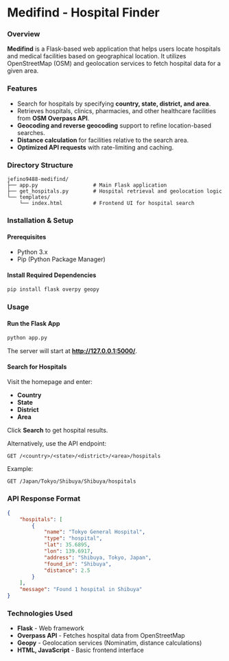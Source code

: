 # Medifind - Hospital Finder

### Overview
**Medifind** is a Flask-based web application that helps users locate hospitals and medical facilities based on geographical location. It utilizes OpenStreetMap (OSM) and geolocation services to fetch hospital data for a given area.

### Features
- Search for hospitals by specifying **country, state, district, and area**.
- Retrieves hospitals, clinics, pharmacies, and other healthcare facilities from **OSM Overpass API**.
- **Geocoding and reverse geocoding** support to refine location-based searches.
- **Distance calculation** for facilities relative to the search area.
- **Optimized API requests** with rate-limiting and caching.

### Directory Structure
```
jefino9488-medifind/
├── app.py                  # Main Flask application
├── get_hospitals.py        # Hospital retrieval and geolocation logic
└── templates/
    └── index.html          # Frontend UI for hospital search
```

### Installation & Setup
#### Prerequisites
- Python 3.x
- Pip (Python Package Manager)

#### Install Required Dependencies
```bash
pip install flask overpy geopy
```

### Usage
#### Run the Flask App
```bash
python app.py
```
The server will start at **http://127.0.0.1:5000/**.

#### Search for Hospitals
Visit the homepage and enter:
- **Country**
- **State**
- **District**
- **Area**

Click **Search** to get hospital results.

Alternatively, use the API endpoint:
```
GET /<country>/<state>/<district>/<area>/hospitals
```
Example:
```
GET /Japan/Tokyo/Shibuya/Shibuya/hospitals
```

### API Response Format
```json
{
    "hospitals": [
        {
            "name": "Tokyo General Hospital",
            "type": "hospital",
            "lat": 35.6895,
            "lon": 139.6917,
            "address": "Shibuya, Tokyo, Japan",
            "found_in": "Shibuya",
            "distance": 2.5
        }
    ],
    "message": "Found 1 hospital in Shibuya"
}
```


### Technologies Used
- **Flask** - Web framework
- **Overpass API** - Fetches hospital data from OpenStreetMap
- **Geopy** - Geolocation services (Nominatim, distance calculations)
- **HTML, JavaScript** - Basic frontend interface

